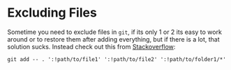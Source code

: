 # Excluding Files

Sometime you need to exclude files in `git`, if its only 1 or 2 its easy to work around or to restore them after adding everything, but if there is a lot, that solution sucks.
Instead check out this from [Stackoverflow][source]:

```
git add -- . ':!path/to/file1' ':!path/to/file2' ':!path/to/folder1/*'
```



[source]: https://stackoverflow.com/a/51914162

